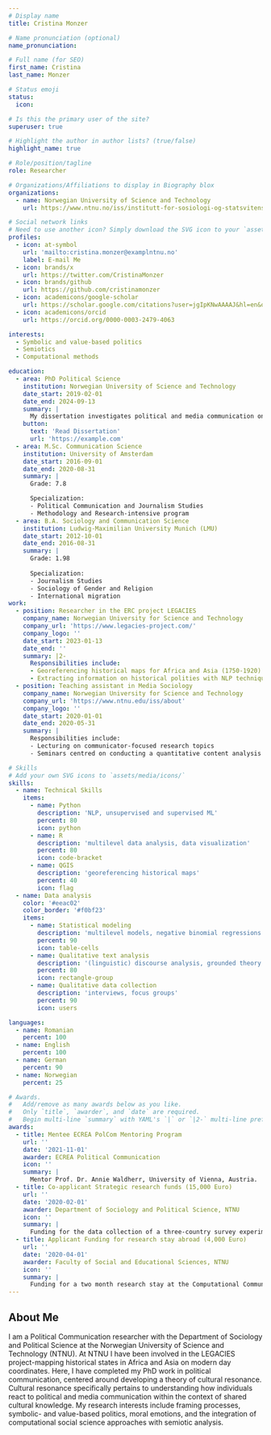 ```yaml
---
# Display name
title: Cristina Monzer

# Name pronunciation (optional)
name_pronunciation:

# Full name (for SEO)
first_name: Cristina
last_name: Monzer

# Status emoji
status:
  icon:

# Is this the primary user of the site?
superuser: true

# Highlight the author in author lists? (true/false)
highlight_name: true

# Role/position/tagline
role: Researcher

# Organizations/Affiliations to display in Biography blox
organizations:
  - name: Norwegian University of Science and Technology
    url: https://www.ntnu.no/iss/institutt-for-sosiologi-og-statsvitenskap

# Social network links
# Need to use another icon? Simply download the SVG icon to your `assets/media/icons/` folder.
profiles:
  - icon: at-symbol
    url: 'mailto:cristina.monzer@examplntnu.no'
    label: E-mail Me
  - icon: brands/x
    url: https://twitter.com/CristinaMonzer
  - icon: brands/github
    url: https://github.com/cristinamonzer
  - icon: academicons/google-scholar
    url: https://scholar.google.com/citations?user=jgIpKNwAAAAJ&hl=en&oi=ao
  - icon: academicons/orcid
    url: https://orcid.org/0000-0003-2479-4063

interests:
  - Symbolic and value-based politics
  - Semiotics
  - Computational methods

education:
  - area: PhD Political Science
    institution: Norwegian University of Science and Technology
    date_start: 2019-02-01
    date_end: 2024-09-13
    summary: |
      My dissertation investigates political and media communication on social media during Covid-19 and its effects on audiences -- Aligning and deviating voices: Toward a theory of cultural resonance in political communication. Supervised by [Stefan Geiss](https://www.ntnu.no/ansatte/stefan.geiss).
    button:
      text: 'Read Dissertation'
      url: 'https://example.com'
  - area: M.Sc. Communication Science
    institution: University of Amsterdam
    date_start: 2016-09-01
    date_end: 2020-08-31
    summary: |
      Grade: 7.8

      Specialization:
      - Political Communication and Journalism Studies
      - Methodology and Research-intensive program
  - area: B.A. Sociology and Communication Science
    institution: Ludwig-Maximilian University Munich (LMU)
    date_start: 2012-10-01
    date_end: 2016-08-31
    summary: |
      Grade: 1.98
      
      Specialization:
      - Journalism Studies
      - Sociology of Gender and Religion
      - International migration
work:
  - position: Researcher in the ERC project LEGACIES
    company_name: Norwegian University for Science and Technology
    company_url: 'https://www.legacies-project.com/'
    company_logo: ''
    date_start: 2023-01-13
    date_end: ''
    summary: |2-
      Responsibilities include:
      - Georeferencing historical maps for Africa and Asia (1750-1920)
      - Extracting information on historical polities with NLP techniques
  - position: Teaching assistant in Media Sociology
    company_name: Norwegian University for Science and Technology
    company_url: 'https://www.ntnu.edu/iss/about'
    company_logo: ''
    date_start: 2020-01-01
    date_end: 2020-05-31
    summary: |
      Responsibilities include:
      - Lecturing on communicator-focused research topics
      - Seminars centred on conducting a quantitative content analysis of media texts

# Skills
# Add your own SVG icons to `assets/media/icons/`
skills:
  - name: Technical Skills
    items:
      - name: Python
        description: 'NLP, unsupervised and supervised ML'
        percent: 80
        icon: python
      - name: R
        description: 'multilevel data analysis, data visualization'
        percent: 80
        icon: code-bracket
      - name: QGIS
        description: 'georeferencing historical maps'
        percent: 40
        icon: flag
  - name: Data analysis
    color: '#eeac02'
    color_border: '#f0bf23'
    items:
      - name: Statistical modeling
        description: 'multilevel models, negative binomial regressions'
        percent: 90
        icon: table-cells
      - name: Qualitative text analysis
        description: '(linguistic) discourse analysis, grounded theory'
        percent: 80
        icon: rectangle-group
      - name: Qualitative data collection
        description: 'interviews, focus groups'
        percent: 90
        icon: users

languages:
  - name: Romanian
    percent: 100
  - name: English
    percent: 100
  - name: German
    percent: 90
  - name: Norwegian
    percent: 25

# Awards.
#   Add/remove as many awards below as you like.
#   Only `title`, `awarder`, and `date` are required.
#   Begin multi-line `summary` with YAML's `|` or `|2-` multi-line prefix and indent 2 spaces below.
awards:
  - title: Mentee ECREA PolCom Mentoring Program
    url: ''
    date: '2021-11-01'
    awarder: ECREA Political Communication
    icon: ''
    summary: |
      Mentor Prof. Dr. Annie Waldherr, University of Vienna, Austria.
  - title: Co-applicant Strategic research funds (15,000 Euro)
    url: ''
    date: '2020-02-01'
    awarder: Department of Sociology and Political Science, NTNU
    icon: ''
    summary: |
      Funding for the data collection of a three-country survey experiment focusing on the cultural resonance of policy proposals in a future crisis situation.
  - title: Applicant Funding for research stay abroad (4,000 Euro)
    url: ''
    date: '2020-04-01'
    awarder: Faculty of Social and Educational Sciences, NTNU
    icon: ''
    summary: |
      Funding for a two month research stay at the Computational Communication Lab at the University of Vienna.
---
```


## About Me

I am a Political Communication researcher with the Department of Sociology and Political Science at the Norwegian University of Science and Technology (NTNU). At NTNU I have been involved in the LEGACIES project-mapping historical states in Africa and Asia on modern day coordinates. Here, I have completed my PhD work in political communication, centered around developing a theory of cultural resonance. Cultural resonance specifically pertains to understanding how individuals react to political and media communication within the context of shared cultural knowledge. My research interests include framing processes, symbolic- and value-based politics, moral emotions, and the integration of computational social science approaches with semiotic analysis.